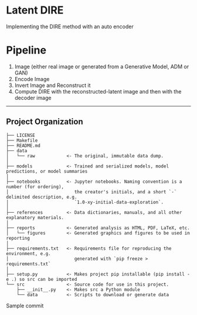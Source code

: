 # Latent DIRE
Implementing the DIRE method with an auto encoder 

# Pipeline

1) Image (either real image or generated from a Generative Model, ADM or GAN)
2) Encode Image
3) Invert Image and Reconstruct it
4) Compute DIRE with the reconstructed-latent image and then with the decoder image



--------------------------------------------------------------------------------------
Project Organization
------------

    ├── LICENSE
    ├── Makefile
    ├── README.md
    ├── data
    │   └── raw            <- The original, immutable data dump.
    │
    ├── models             <- Trained and serialized models, model predictions, or model summaries
    │
    ├── notebooks          <- Jupyter notebooks. Naming convention is a number (for ordering),
    │                         the creator's initials, and a short `-` delimited description, e.g.
    │                         `1.0-xy-initial-data-exploration`.
    │
    ├── references         <- Data dictionaries, manuals, and all other explanatory materials.
    │
    ├── reports            <- Generated analysis as HTML, PDF, LaTeX, etc.
    │   └── figures        <- Generated graphics and figures to be used in reporting
    │
    ├── requirements.txt   <- Requirements file for reproducing the environment, e.g.
    │                         generated with `pip freeze > requirements.txt`
    │
    ├── setup.py           <- Makes project pip installable (pip install -e .) so src can be imported
    └── src                <- Source code for use in this project.
        ├── __init__.py    <- Makes src a Python module
        └── data           <- Scripts to download or generate data

Sample commit